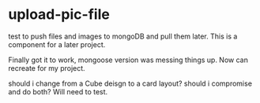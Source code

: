 # upload-pic-file
test to push files and images to mongoDB and pull them later. This is a component for a later project.


Finally got it to work, mongoose version was messing things up. Now can recreate for my project.


should i change from a Cube deisgn to a card layout? should i compromise and do both? Will need to test.
